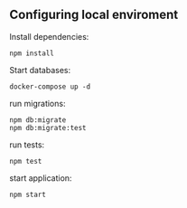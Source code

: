 ## Configuring local enviroment

Install dependencies:

```
npm install
```

Start databases:

```
docker-compose up -d
```

run migrations:

```
npm db:migrate
npm db:migrate:test
```

run tests:

```
npm test
```

start application:

```
npm start
```
